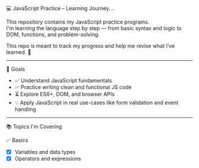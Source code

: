💻 JavaScript Practice – Learning Journey....

This repository contains my JavaScript practice programs.  
I'm learning the language step by step — from basic syntax and logic to DOM, functions, and problem-solving.

This repo is meant to track my progress and help me revise what I’ve learned. 🧠

---

📌 Goals
- ✅ Understand JavaScript fundamentals
- ✅ Practice writing clean and functional JS code
- ⏳ Explore ES6+, DOM, and browser APIs
- 💡 Apply JavaScript in real use-cases like form validation and event handling

---

📚 Topics I'm Covering

✅ Basics
- [x] Variables and data types
- [x] Operators and expressions
